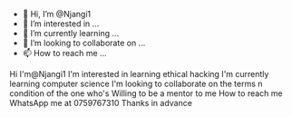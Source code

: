 - 👋 Hi, I’m @Njangi1
- 👀 I’m interested in ...
- 🌱 I’m currently learning ...
- 💞️ I’m looking to collaborate on ...
- 📫 How to reach me ...

<!---
Njangi1/Njangi1 is a ✨ special ✨ repository because its `README.md` (this file) appears on your GitHub profile.
You can click the Preview link to take a look at your changes.
--->
Hi I'm@Njangi1
I'm interested in learning ethical hacking
I'm currently learning computer science
I'm looking to collaborate on the terms n condition of the one who's Willing to be a mentor to me
How to reach me WhatsApp me at 0759767310
Thanks in advance
